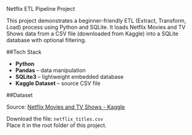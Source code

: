 Netflix ETL Pipeline Project

This project demonstrates a beginner-friendly ETL (Extract, Transform, Load) process using Python and SQLite.
It loads Netflix Movies and TV Shows data from a CSV file (downloaded from Kaggle) into a SQLite database with optional filtering.

##Tech Stack

- **Python**
- **Pandas** – data manipulation
- **SQLite3** – lightweight embedded database
- **Kaggle Dataset** – source CSV file



##Dataset

Source: [Netflix Movies and TV Shows - Kaggle](https://www.kaggle.com/datasets/shivamb/netflix-shows)

Download the file: `netflix_titles.csv`  
Place it in the root folder of this project.
